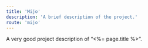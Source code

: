 ```yaml
---
title: 'Mijo'  
description: 'A brief description of the project.'  
route: 'mijo'  
---
```


A very good project description of “<%= page.title %>”.
